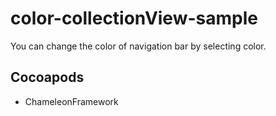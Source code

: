 # color-collectionView-sample
You can change the color of navigation bar by selecting color.

## Cocoapods
* ChameleonFramework
